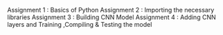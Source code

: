 Assignment 1 : Basics of Python
Assignment 2 : Importing the necessary libraries
Assignment 3 : Building CNN Model 
Assignment 4 : Adding CNN layers and Training ,Compiling & Testing the model

